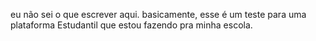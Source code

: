 eu não sei o que escrever aqui. basicamente, esse é um teste para uma plataforma Estudantil que estou fazendo pra minha escola. 
